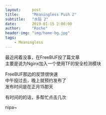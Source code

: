 ```yaml
---
layout:     post
title:      "Meaningless Push 2"
subtitle:   "水贴 2"
date:       2019-01-15 2:00:00 
author:     "Roche" 
header-img: "img/home-bg.jpg" 
tags:
    - Meaningless 
---
```



最近闲着没事，在FreeBUF投了篇文章  
主要是说为Nginx加入一个使用TF的安全检测模块

FreeBUF那边的反馈很快速  
中午投过去，晚上就预约发布了  
发布时间是在正月15那天

有时间的的话，多帮忙点击几次

nipa~